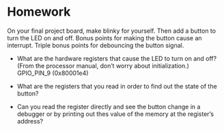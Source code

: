 # Homework
On your final project board, make blinky for yourself. Then add a button to turn the LED on and off. Bonus points for making the button cause an interrupt. Triple bonus points for debouncing the button signal.

- What are the hardware registers that cause the LED to turn on and off? (From the processor manual, don’t worry about initialization.)
GPIO_PIN_9 (0x80001e4)


- What are the registers that you read in order to find out the state of the button?



- Can you read the register directly and see the button change in a debugger or by printing out thes value of the memory at the register’s address?

